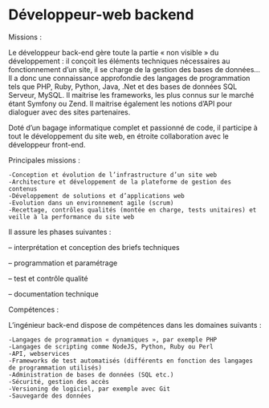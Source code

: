 # Développeur-web backend

Missions :

Le développeur back-end gère toute la partie « non visible » du développement : il conçoit les éléments techniques nécessaires au fonctionnement d’un site, il se charge de la gestion des bases de données… Il a donc une connaissance approfondie des langages de programmation tels que PHP, Ruby, Python, Java, .Net et des bases de données SQL Serveur, MySQL. Il maitrise les frameworks, les plus connus sur le marché étant Symfony ou Zend. Il maitrise également les notions d’API pour dialoguer avec des sites partenaires.

Doté d’un bagage informatique complet et passionné de code, il participe à tout le développement du site web, en étroite collaboration avec le développeur front-end.

Principales missions :

    -Conception et évolution de l’infrastructure d’un site web
    -Architecture et développement de la plateforme de gestion des contenus
    -Développement de solutions et d’applications web
    -Evolution dans un environnement agile (scrum)
    -Recettage, contrôles qualités (montée en charge, tests unitaires) et veille à la performance du site web

Il assure les phases suivantes :

– interprétation et conception des briefs techniques

– programmation et paramétrage

– test et contrôle qualité

– documentation technique

Compétences :

L’ingénieur back-end dispose de compétences dans les domaines suivants :

    -Langages de programmation « dynamiques », par exemple PHP
    -Langages de scripting comme NodeJS, Python, Ruby ou Perl
    -API, webservices
    -Frameworks de test automatisés (différents en fonction des langages de programmation utilisés)
    -Administration de bases de données (SQL etc.)
    -Sécurité, gestion des accès
    -Versioning de logiciel, par exemple avec Git
    -Sauvegarde des données
